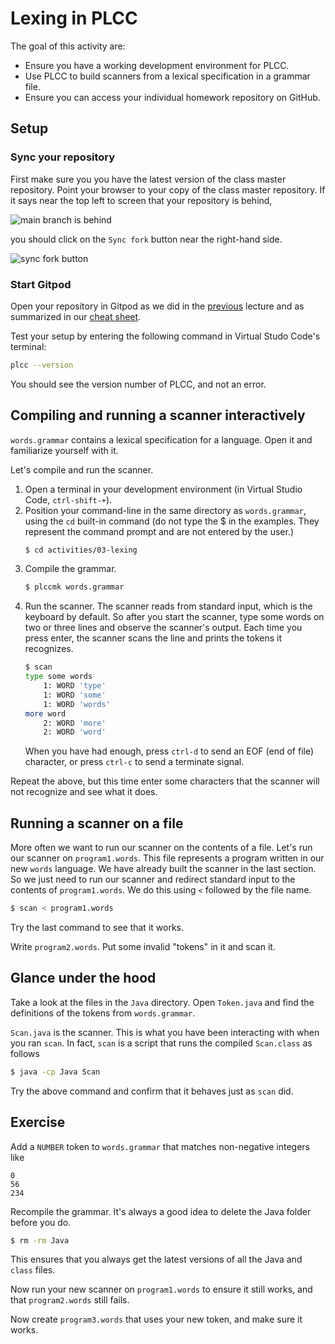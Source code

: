 # Lexing in PLCC

The goal of this activity are:



* Ensure you have a working development environment for PLCC.
* Use PLCC to build scanners from a lexical specification in a grammar file.
* Ensure you can access your individual homework repository on GitHub.

## Setup

### Sync your repository

First make sure you you have the latest version of the class master repository.
Point your browser to your copy of the class master repository.  If it says near
the top left to screen that your repository is behind,

![main branch is behind](../../images/behind.jpg)

you should click on the `Sync fork` button near the right-hand side.

![sync fork button](../../images/sync-fork.jpg)

### Start Gitpod

Open your repository in Gitpod as we did in the
[previous](../../notes/note-02.md) lecture and as summarized in our
[cheat sheet](../../cheatsheet.md).

Test your setup by entering the following command in Virtual Studo Code's
terminal:

```bash
plcc --version
```

You should see the version number of PLCC, and not an error.

## Compiling and running a scanner interactively

`words.grammar` contains a lexical specification for a language.  Open it and
familiarize yourself with it.

Let's compile and run the scanner.

1. Open a terminal in your development environment (in Virtual Studio Code,
   `ctrl-shift-+`).
2. Position your command-line in the same directory as `words.grammar`, using
   the `cd` built-in command (do not type the $ in the examples. They represent
   the command prompt and are not entered by the user.)
   ```bash
   $ cd activities/03-lexing
   ```
3. Compile the grammar.
   ```bash
   $ plccmk words.grammar
   ```
4. Run the scanner.  The scanner reads from standard input, which is the
   keyboard by default.  So after you start the scanner, type some words on two
   or three lines and observe the scanner's output.  Each time you press enter,
   the scanner scans the line and prints the tokens it recognizes.
   ```bash
   $ scan
   type some words
       1: WORD 'type'
       1: WORD 'some'
       1: WORD 'words'
   more word
       2: WORD 'more'
       2: WORD 'word'
   ```
   When you have had enough, press `ctrl-d` to send an EOF (end of file)
   character, or press `ctrl-c` to send a terminate signal.

Repeat the above, but this time enter some characters that the scanner will not
recognize and see what it does.

## Running a scanner on a file

More often we want to run our scanner on the contents of a file.  Let's run our
scanner on `program1.words`.  This file represents a program written in our new
`words` language.  We have already built the scanner in the last section. So we
just need to run our scanner and redirect standard input to the contents of
`program1.words`.  We do this using `<` followed by the file name.

```bash
$ scan < program1.words
```

Try the last command to see that it works.

Write `program2.words`.  Put some invalid "tokens" in it and scan it.

## Glance under the hood

Take a look at the files in the `Java` directory.  Open `Token.java` and find
the definitions of the tokens from `words.grammar`.

`Scan.java` is the scanner.  This is what you have been interacting with when
you ran `scan`. In fact, `scan` is a script that runs the compiled `Scan.class`
as follows

```bash
$ java -cp Java Scan
```

Try the above command and confirm that it behaves just as `scan` did.

## Exercise

Add a `NUMBER` token to `words.grammar` that matches non-negative integers like

```
0
56
234
```

Recompile the grammar. It's always a good idea to delete the Java folder before
you do.

```bash
$ rm -rm Java
```

This ensures that you always get the latest versions of all the Java and `class`
files.

Now run your new scanner on `program1.words` to ensure it still works, and that
`program2.words` still fails.

Now create `program3.words` that uses your new token, and make sure it works.
